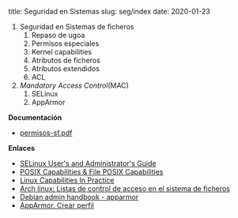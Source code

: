 title: Seguridad en Sistemas
slug: seg/index
date: 2020-01-23

1. Seguridad en Sistemas de ficheros
    1. Repaso de ugoa
	1. Permisos especiales
	1. Kernel capabilities
	1. Atributos de ficheros
	1. Atributos extendidos
	1. ACL
1. *Mandatory Access Control*(MAC)
    1. SELinux
	1. AppArmor

**Documentación**

* [permisos-sf.pdf]({static}/doc/permisos_sf.pdf)

**Enlaces**

* [SELinux User's and Administrator's Guide](https://access.redhat.com/documentation/en-us/red_hat_enterprise_linux/7/html/selinux_users_and_administrators_guide/index)
* [POSIX Capabilities & File POSIX Capabilities](http://friedhoff.org/posixfilecaps.html#POSIX%20Capabilities%20-%20Capability%20Flag,%20Set%20and%20State)
* [Linux Capabilities In Practice](https://blog.container-solutions.com/linux-capabilities-in-practice)
* [Arch linux: Listas de control de acceso en el sistema de ficheros](https://wiki.archlinux.org/index.php/Access_Control_Lists_(Espa%C3%B1ol))
* [Debian admin handbook - apparmor](https://debian-handbook.info/browse/es-ES/stable/sect.apparmor.html)
* [AppArmor. Crear perfil](https://www.youtube.com/watch?v=Yiw0pG0dl0I)
